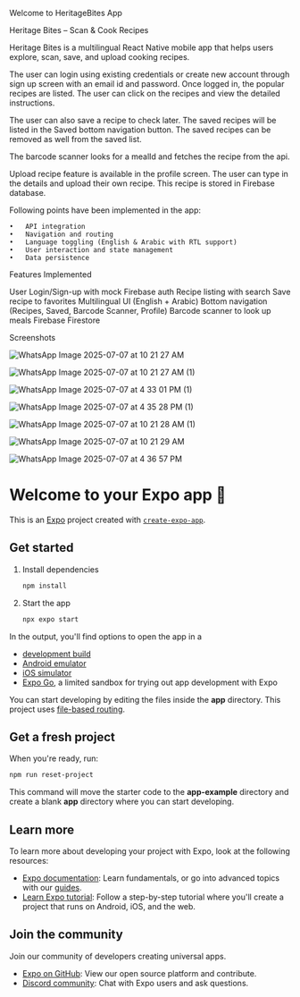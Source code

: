 Welcome to HeritageBites App

Heritage Bites – Scan & Cook Recipes

Heritage Bites is a multilingual React Native mobile app that helps users explore, scan, save, and upload cooking recipes. 

The user can login using existing credentials or create new account through sign up screen with an email id and password.
Once logged in, the popular recipes are listed.
The user can click on the recipes and view the detailed instructions.

The user can also save a recipe to check later. The saved recipes will be listed in the Saved bottom navigation button.
The saved recipes can be removed as well from the saved list.

The barcode scanner looks for a mealId and fetches the recipe from the api.

Upload recipe feature is available in the profile screen. The user can type in the details and upload their own recipe. This recipe is stored in Firebase database.

Following points have been implemented in the app:

    •	API integration
    •	Navigation and routing
    •	Language toggling (English & Arabic with RTL support)
    •	User interaction and state management
    •	Data persistence

Features Implemented

User Login/Sign-up with mock Firebase auth
Recipe listing with search
Save recipe to favorites
Multilingual UI (English + Arabic)
Bottom navigation (Recipes, Saved, Barcode Scanner, Profile)
Barcode scanner to look up meals
Firebase Firestore

Screenshots

![WhatsApp Image 2025-07-07 at 10 21 27 AM](https://github.com/user-attachments/assets/d9d32aa0-3f03-44db-93b7-db0121b4ffcf)

![WhatsApp Image 2025-07-07 at 10 21 27 AM (1)](https://github.com/user-attachments/assets/006ed12b-a729-4b62-b521-3baf227d3a8e)

![WhatsApp Image 2025-07-07 at 4 33 01 PM (1)](https://github.com/user-attachments/assets/b17d75aa-f4d7-46e1-8b4d-41e269c4e3a2)

![WhatsApp Image 2025-07-07 at 4 35 28 PM (1)](https://github.com/user-attachments/assets/22cb1410-2063-4e25-8c90-6b9f478bdfef)

![WhatsApp Image 2025-07-07 at 10 21 28 AM (1)](https://github.com/user-attachments/assets/336047b2-c4ed-46e6-b266-6ee6ae609a6f)

![WhatsApp Image 2025-07-07 at 10 21 29 AM](https://github.com/user-attachments/assets/f37d334f-455f-45cb-abde-a26ff22d5781)

![WhatsApp Image 2025-07-07 at 4 36 57 PM](https://github.com/user-attachments/assets/7a605b92-f807-42f9-927d-37fd6569c8e0)



# Welcome to your Expo app 👋

This is an [Expo](https://expo.dev) project created with [`create-expo-app`](https://www.npmjs.com/package/create-expo-app).

## Get started

1. Install dependencies

   ```bash
   npm install
   ```

2. Start the app

   ```bash
   npx expo start
   ```

In the output, you'll find options to open the app in a

- [development build](https://docs.expo.dev/develop/development-builds/introduction/)
- [Android emulator](https://docs.expo.dev/workflow/android-studio-emulator/)
- [iOS simulator](https://docs.expo.dev/workflow/ios-simulator/)
- [Expo Go](https://expo.dev/go), a limited sandbox for trying out app development with Expo

You can start developing by editing the files inside the **app** directory. This project uses [file-based routing](https://docs.expo.dev/router/introduction).

## Get a fresh project

When you're ready, run:

```bash
npm run reset-project
```

This command will move the starter code to the **app-example** directory and create a blank **app** directory where you can start developing.

## Learn more

To learn more about developing your project with Expo, look at the following resources:

- [Expo documentation](https://docs.expo.dev/): Learn fundamentals, or go into advanced topics with our [guides](https://docs.expo.dev/guides).
- [Learn Expo tutorial](https://docs.expo.dev/tutorial/introduction/): Follow a step-by-step tutorial where you'll create a project that runs on Android, iOS, and the web.

## Join the community

Join our community of developers creating universal apps.

- [Expo on GitHub](https://github.com/expo/expo): View our open source platform and contribute.
- [Discord community](https://chat.expo.dev): Chat with Expo users and ask questions.
